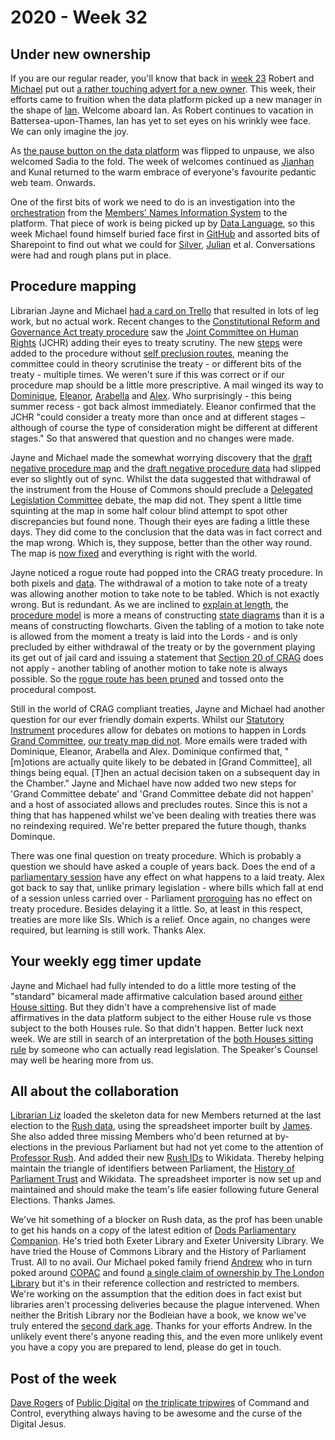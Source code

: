 # 2020 - Week 32

## Under new ownership

If you are our regular reader, you'll know that back in [week 23](https://ukparliament.github.io/ontologies/meta/weeknotes/2020/23/) Robert and [Michael](https://twitter.com/fantasticlife) put out [a rather touching advert for a new owner](https://twitter.com/fantasticlife/status/1269230180847038472). This week, their efforts came to fruition when the data platform picked up a new manager in the shape of [Ian](https://www.linkedin.com/in/ianwharrison/). Welcome aboard Ian. As Robert continues to vacation in Battersea-upon-Thames, Ian has yet to set eyes on his wrinkly wee face. We can only imagine the joy.

As [the pause button on the data platform](https://pds.blog.parliament.uk/2019/02/15/a-new-way-of-working-single-technical-direction/) was flipped to unpause, we also welcomed Sadia to the fold. The week of welcomes continued as [Jianhan](https://twitter.com/jianhanzhu) and Kunal returned to the warm embrace of everyone's favourite pedantic web team. Onwards.

One of the first bits of work we need to do is an investigation into the [orchestration](https://en.wikipedia.org/wiki/Extract,_transform,_load) from the [Members' Names Information System](https://data.parliament.uk/membersdataplatform/memberquery.aspx) to the platform. That piece of work is being picked up by [Data Language](https://datalanguage.com/), so this week Michael found himself buried face first in [GitHub](https://github.com/ukparliament/) and assorted bits of Sharepoint to find out what we could for [Silver](https://twitter.com/silveroliver), [Julian](https://julianeverett.wordpress.com/) et al. Conversations were had and rough plans put in place.

## Procedure mapping

Librarian Jayne and Michael [had a card on Trello](https://trello.com/c/4WIQeHmm/163-ah-dog-al-should-jchr-steps-on-treaties-map-be-self-precluding) that resulted in lots of leg work, but no actual work. Recent changes to the [Constitutional Reform and Governance Act treaty procedure](https://ukparliament.github.io/ontologies/procedure/flowcharts/crag-treaties/crag-treaties.pdf) saw the [Joint Committee on Human Rights](https://committees.parliament.uk/committee/93/human-rights-joint-committee) (JCHR) adding their eyes to treaty scrutiny. The new [steps](https://ukparliament.github.io/ontologies/procedure/procedure-ontology.html#d4e175) were added to the procedure without [self preclusion routes](https://ukparliament.github.io/ontologies/procedure/flowcharts/design-notes.html#what-is-self-preclusion), meaning the committee could in theory scrutinise the treaty - or different bits of the treaty - multiple times. We weren't sure if this was correct or if our procedure map should be a little more prescriptive. A mail winged its way to [Dominique](https://twitter.com/graciado), [Eleanor](https://twitter.com/ellie_hourigan), [Arabella](https://twitter.com/Arabella_Law) and [Alex](https://twitter.com/AlexanderHorne1). Who surprisingly - this being summer recess - got back almost immediately. Eleanor confirmed that the JCHR "could consider a treaty more than once and at different stages – although of course the type of consideration might be different at different stages." So that answered that question and no changes were made.

Jayne and Michael made the somewhat worrying discovery that the [draft negative procedure map](https://ukparliament.github.io/ontologies/procedure/flowcharts/sis/draft-negative.pdf) and the [draft negative procedure data](https://procedures.azurewebsites.net/Procedures/5/graph) had slipped ever so slightly out of sync. Whilst the data suggested that withdrawal of the instrument from the House of Commons should preclude a [Delegated Legislation Committee](https://guidetoprocedure.parliament.uk/collections/TJlQAy5I/delegated-legislation-committees) debate, the map did not. They spent a little time squinting at the map in some half colour blind attempt to spot other discrepancies but found none. Though their eyes are fading a little these days. They did come to the conclusion that the data was in fact correct and the map wrong. Which is, they suppose, better than the other way round. The map is [now fixed](https://trello.com/c/d94CjszU/166-draft-negative-procedure-should-there-be-a-preclusion-route-from-withdrawn-in-hoc-to-dlc-debate) and everything is right with the world.

Jayne noticed a rogue route had popped into the CRAG treaty procedure. In both pixels and [data](https://procedures.azurewebsites.net/Procedures/6/graph). The withdrawal of a motion to take note of a treaty was allowing another motion to take note to be tabled. Which is not exactly wrong. But is redundant. As we are inclined to [explain at length](https://ukparliament.github.io/ontologies/procedure/flowcharts/design-notes.html#why-are-some-routes-not-recorded), the [procedure model](https://ukparliament.github.io/ontologies/procedure/procedure-ontology.html) is more a means of constructing [state diagrams](https://en.wikipedia.org/wiki/State_diagram) than it is a means of constructing flowcharts. Given the tabling of a motion to take note is allowed from the moment a treaty is laid into the Lords - and is only precluded by either withdrawal of the treaty or by the government playing its get out of jail card and issuing a statement that [Section 20 of CRAG](https://www.legislation.gov.uk/ukpga/2010/25/section/20) does not apply - another tabling of another motion to take note is always possible. So the [rogue route has been pruned](https://trello.com/c/eYlrS0Xz/164-motion-to-take-note-of-the-treaty-withdrawn-allows-motion-to-take-note-of-the-treaty-tabled) and tossed onto the procedural compost.

Still in the world of CRAG compliant treaties, Jayne and Michael had another question for our ever friendly domain experts. Whilst our [Statutory Instrument](https://www.parliament.uk/site-information/glossary/statutory-instruments-sis/) procedures allow for debates on motions to happen in Lords [Grand Committee](https://www.parliament.uk/site-information/glossary/grand-committee/), [our treaty map did not](https://trello.com/c/XA15b3gu/165-grand-committees-possible-in-treaty-land). More emails were traded with Dominique, Eleanor, Arabella and Alex. Dominique confirmed that, "[m]otions are actually quite likely to be debated in [Grand Committee], all things being equal. [T]hen an actual decision taken on a subsequent day in the Chamber." Jayne and Michael have now added two new steps for 'Grand Committee debate' and 'Grand Committee debate did not happen' and a host of associated allows and precludes routes. Since this is not a thing that has happened whilst we've been dealing with treaties there was no reindexing required. We're better prepared the future though, thanks Dominque.

There was one final question on treaty procedure. Which is probably a question we should have asked a couple of years back. Does the end of a [parliamentary session](https://www.parliament.uk/about/how/occasions/calendar/) have any effect on what happens to a laid treaty. Alex got back to say that, unlike primary legislation - where bills which fall at end of a session unless carried over - Parliament [proroguing](https://www.parliament.uk/about/how/occasions/prorogation/) has no effect on treaty procedure. Besides delaying it a little. So, at least in this respect, treaties are more like SIs. Which is a relief. Once again, no changes were required, but learning is still work. Thanks Alex.

## Your weekly egg timer update

Jayne and Michael had fully intended to do a little more testing of the "standard" bicameral made affirmative calculation based around [either House sitting](https://github.com/fantasticlife/egg-timer/blob/master/app/controllers/calculator_controller.rb#L244). But they didn't have a comprehensive list of made affirmatives in the data platform subject to the either House rule vs those subject to the both Houses rule. So that didn't happen. Better luck next week. We are still in search of an interpretation of the [both Houses sitting rule](https://github.com/fantasticlife/egg-timer/blob/master/app/controllers/calculator_controller.rb#L293) by someone who can actually read legislation. The Speaker's Counsel may well be hearing more from us.

## All about the collaboration

[Librarian Liz](https://twitter.com/greensideknits) loaded the skeleton data for new Members returned at the last election to the [Rush data](https://membersafter1832.historyofparliamentonline.org/), using the spreadsheet importer built by [James](https://twitter.com/jamesjefferies). She also added three missing Members who'd been returned at by-elections in the previous Parliament but had not yet come to the attention of [Professor Rush](https://socialsciences.exeter.ac.uk/politics/staff/rush/). And added their new [Rush IDs](https://www.wikidata.org/wiki/Property:P4471) to Wikidata. Thereby helping maintain the triangle of identifiers between Parliament, the [History of Parliament Trust](https://www.historyofparliamentonline.org/) and Wikidata. The spreadsheet importer is now set up and maintained and should make the team's life easier following future General Elections. Thanks James.

We've hit something of a blocker on Rush data, as the prof has been unable to get his hands on a copy of the latest edition of [Dods Parliamentary Companion](https://www.dodsinformation.com/product/dods-parliamentary-companion). He's tried both Exeter Library and Exeter University Library. We have tried the House of Commons Library and the History of Parliament Trust. All to no avail. Our Michael poked family friend [Andrew](https://twitter.com/generalising) who in turn poked around [COPAC](https://en.wikipedia.org/wiki/Copac) and found [a single claim of ownership by The London Library](https://catalyst.londonlibrary.co.uk/primo-explore/fulldisplay?docid=44LON_LMS_DS000000220&vid=44LON_VU1&search_scope=CSCOP_EVERYTHING&tab=default_tab&lang=en_US&context=L) but it's in their reference collection and restricted to members. We're working on the assumption that the edition does in fact exist but libraries aren't processing deliveries because the plague intervened. When neither the British Library nor the Bodleian have a book, we know we've truly entered the [second dark age](https://www.youtube.com/watch?v=YdzOaB8RMMQ). Thanks for your efforts Andrew. In the unlikely event there's anyone reading this, and the even more unlikely event you have a copy you are prepared to lend, please do get in touch.

## Post of the week

[Dave Rogers](https://twitter.com/daverog) of [Public Digital](https://public.digital/) on [the triplicate tripwires](https://daverog.com/2020/08/05/culture-eats-technology-for-breakfast/) of Command and Control, everything always having to be awesome and the curse of the Digital Jesus.


